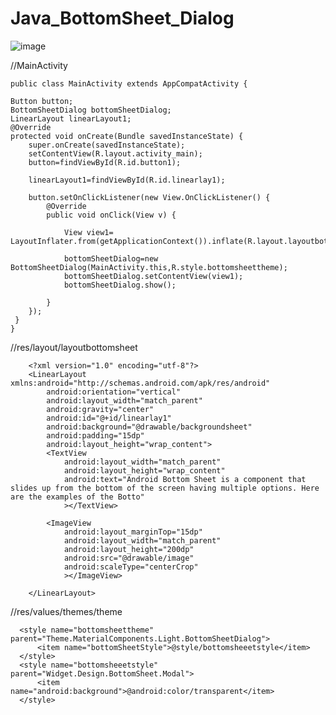 # Java_BottomSheet_Dialog

![image](https://user-images.githubusercontent.com/60017090/137581077-22bbb83a-2dc8-46c3-8bc2-4e9e8d38beaa.png)


//MainActivity


    public class MainActivity extends AppCompatActivity {

    Button button;
    BottomSheetDialog bottomSheetDialog;
    LinearLayout linearLayout1;
    @Override
    protected void onCreate(Bundle savedInstanceState) {
        super.onCreate(savedInstanceState);
        setContentView(R.layout.activity_main);
        button=findViewById(R.id.button1);

        linearLayout1=findViewById(R.id.linearlay1);

        button.setOnClickListener(new View.OnClickListener() {
            @Override
            public void onClick(View v) {

                View view1= LayoutInflater.from(getApplicationContext()).inflate(R.layout.layoutbottomsheet,linearLayout1);

                bottomSheetDialog=new BottomSheetDialog(MainActivity.this,R.style.bottomsheettheme);
                bottomSheetDialog.setContentView(view1);
                bottomSheetDialog.show();

            }
        });
     }
    }


//res/layout/layoutbottomsheet

        <?xml version="1.0" encoding="utf-8"?>
        <LinearLayout xmlns:android="http://schemas.android.com/apk/res/android"
            android:orientation="vertical"
            android:layout_width="match_parent"
            android:gravity="center"
            android:id="@+id/linearlay1"
            android:background="@drawable/backgroundsheet"
            android:padding="15dp"
            android:layout_height="wrap_content">
            <TextView
                android:layout_width="match_parent"
                android:layout_height="wrap_content"
                android:text="Android Bottom Sheet is a component that slides up from the bottom of the screen having multiple options. Here are the examples of the Botto"
                ></TextView>

            <ImageView
                android:layout_marginTop="15dp"
                android:layout_width="match_parent"
                android:layout_height="200dp"
                android:src="@drawable/image"
                android:scaleType="centerCrop"
                ></ImageView>

        </LinearLayout>
        
        
//res/values/themes/theme

      <style name="bottomsheettheme" parent="Theme.MaterialComponents.Light.BottomSheetDialog">
          <item name="bottomSheetStyle">@style/bottomsheeetstyle</item>
      </style>
      <style name="bottomsheeetstyle" parent="Widget.Design.BottomSheet.Modal">
          <item name="android:background">@android:color/transparent</item>
      </style>
        
